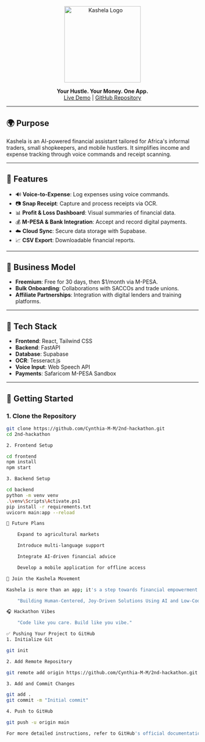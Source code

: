 <p align="center">
  <img src="https://raw.githubusercontent.com/Cynthia-M-M/2nd-hackathon/main/frontend/public/favicon.png" alt="Kashela Logo" width="200"/>
</p>

<p align="center">
  <b>Your Hustle. Your Money. One App.</b><br/>
  <a href="https://kashela.live">Live Demo</a> | <a href="https://github.com/Cynthia-M-M/2nd-hackathon">GitHub Repository</a>
</p>

---

## 🌍 Purpose

Kashela is an AI-powered financial assistant tailored for Africa's informal traders, small shopkeepers, and mobile hustlers. It simplifies income and expense tracking through voice commands and receipt scanning.

---

## 🧠 Features

- 🔊 **Voice-to-Expense**: Log expenses using voice commands.  
- 📷 **Snap Receipt**: Capture and process receipts via OCR.  
- 📊 **Profit & Loss Dashboard**: Visual summaries of financial data.  
- 💰 **M-PESA & Bank Integration**: Accept and record digital payments.  
- ☁️ **Cloud Sync**: Secure data storage with Supabase.  
- 📈 **CSV Export**: Downloadable financial reports.

---

## 💼 Business Model

- **Freemium**: Free for 30 days, then $1/month via M-PESA.  
- **Bulk Onboarding**: Collaborations with SACCOs and trade unions.  
- **Affiliate Partnerships**: Integration with digital lenders and training platforms.

---

## 🧪 Tech Stack

- **Frontend**: React, Tailwind CSS  
- **Backend**: FastAPI  
- **Database**: Supabase  
- **OCR**: Tesseract.js  
- **Voice Input**: Web Speech API  
- **Payments**: Safaricom M-PESA Sandbox

---

## 🚀 Getting Started

### 1. Clone the Repository
```bash
git clone https://github.com/Cynthia-M-M/2nd-hackathon.git
cd 2nd-hackathon

2. Frontend Setup

cd frontend
npm install
npm start

3. Backend Setup

cd backend
python -m venv venv
.\venv\Scripts\Activate.ps1
pip install -r requirements.txt
uvicorn main:app --reload

🔮 Future Plans

    Expand to agricultural markets

    Introduce multi-language support

    Integrate AI-driven financial advice

    Develop a mobile application for offline access

🤝 Join the Kashela Movement

Kashela is more than an app; it's a step towards financial empowerment for Africa's informal sector.

    "Building Human-Centered, Joy-Driven Solutions Using AI and Low-Code Tools."

🎧 Hackathon Vibes

    "Code like you care. Build like you vibe."

✅ Pushing Your Project to GitHub
1. Initialize Git

git init

2. Add Remote Repository

git remote add origin https://github.com/Cynthia-M-M/2nd-hackathon.git

3. Add and Commit Changes

git add .
git commit -m "Initial commit"

4. Push to GitHub

git push -u origin main

For more detailed instructions, refer to GitHub's official documentation.